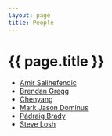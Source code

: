 ```yaml
---
layout: page
title: People
---
```


# {{ page.title }}

+ [Amir Salihefendic][a]
+ [Brendan Gregg][b]
+ [Chenyang][c]
+ [Mark Jason Dominus][m]
+ [Pádraig Brady][p]
+ [Steve Losh][s]

[a]: http://amix.dk
[b]: http://www.brendangregg.com
[c]: http://www.chenyang.me
[m]: http://www.plover.com
[p]: http://www.pixelbeat.org
[s]: http://stevelosh.com
